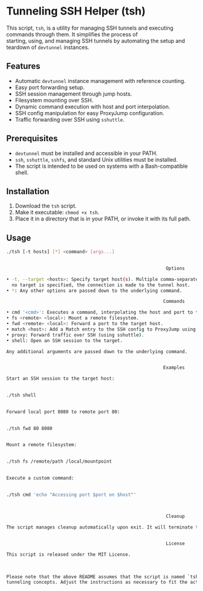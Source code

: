                                                                                                                               
 # Tunneling SSH Helper (tsh)                                                                                                  
                                                                                                                               
 This script, `tsh`, is a utility for managing SSH tunnels and executing commands through them. It simplifies the process of   
 starting, using, and managing SSH tunnels by automating the setup and teardown of `devtunnel` instances.                      
                                                                                                                               
 ## Features                                                                                                                   
                                                                                                                               
 - Automatic `devtunnel` instance management with reference counting.                                                          
 - Easy port forwarding setup.                                                                                                 
 - SSH session management through jump hosts.                                                                                  
 - Filesystem mounting over SSH.                                                                                               
 - Dynamic command execution with host and port interpolation.                                                                 
 - SSH config manipulation for easy ProxyJump configuration.                                                                   
 - Traffic forwarding over SSH using `sshuttle`.                                                                               
                                                                                                                               
 ## Prerequisites                                                                                                              
                                                                                                                               
 - `devtunnel` must be installed and accessible in your PATH.                                                                  
 - `ssh`, `sshuttle`, `sshfs`, and standard Unix utilities must be installed.                                                  
 - The script is intended to be used on systems with a Bash-compatible shell.                                                  
                                                                                                                               
 ## Installation                                                                                                               
                                                                                                                               
 1. Download the `tsh` script.                                                                                                 
 2. Make it executable: `chmod +x tsh`.                                                                                        
 3. Place it in a directory that is in your PATH, or invoke it with its full path.                                             
                                                                                                                               
 ## Usage                                                                                                                      
                                                                                                                               
 ```bash                                                                                                                       
 ./tsh [-t hosts] [*] <command> [args...]                                                                                      
                                                                                                                               

                                                            Options                                                            

 • -t, --target <hosts>: Specify target host(s). Multiple comma-separated hosts are used as jump hosts until the last one. If  
   no target is specified, the connection is made to the tunnel host.                                                          
 • *: Any other options are passed down to the underlying command.                                                             

                                                           Commands                                                            

 • cmd '<cmd>': Executes a command, interpolating the host and port to the forwarded port as $host and $port.                  
 • fs <remote> <local>: Mount a remote filesystem.                                                                             
 • fwd <remote> <local>: Forward a port to the target host.                                                                    
 • match <host>: Add a Match entry to the SSH config to ProxyJump using the tunnel.                                            
 • proxy: Forward traffic over SSH (using sshuttle).                                                                           
 • shell: Open an SSH session to the target.                                                                                   

Any additional arguments are passed down to the underlying command.                                                            


                                                           Examples                                                            

Start an SSH session to the target host:                                                                                       

                                                                                                                               
 ./tsh shell                                                                                                                   
                                                                                                                               

Forward local port 8080 to remote port 80:                                                                                     

                                                                                                                               
 ./tsh fwd 80 8080                                                                                                             
                                                                                                                               

Mount a remote filesystem:                                                                                                     

                                                                                                                               
 ./tsh fs /remote/path /local/mountpoint                                                                                       
                                                                                                                               

Execute a custom command:                                                                                                      

                                                                                                                               
 ./tsh cmd 'echo "Accessing port $port on $host"'                                                                              
                                                                                                                               


                                                            Cleanup                                                            

The script manages cleanup automatically upon exit. It will terminate the devtunnel instance if no other clients are running.  


                                                            License                                                            

This script is released under the MIT License.                                                                                 

                                                                                                                               
                                                                                                                               
 Please note that the above README assumes that the script is named `tsh` and that the user has a basic understanding of SSH a 
 tunneling concepts. Adjust the instructions as necessary to fit the actual deployment and usage scenarios.                    
                                                                                                                               